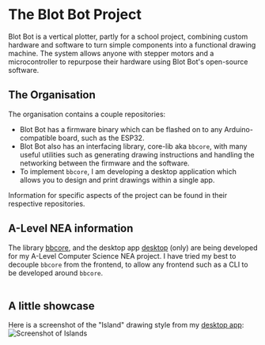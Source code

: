 # The Blot Bot Project
Blot Bot is a vertical plotter, partly for a school project, combining custom hardware and software to turn simple components into a functional drawing machine.
The system allows anyone with stepper motors and a microcontroller to repurpose their hardware using Blot Bot's open-source software.<br>

## The Organisation
The organisation contains a couple repositories:
- Blot Bot has a firmware binary which can be flashed on to any Arduino-compatible board, such as the ESP32.
- Blot Bot also has an interfacing library, core-lib aka `bbcore`, with many useful utilities such as generating drawing instructions and handling the networking between the firmware and the software.
- To implement `bbcore`, I am developing a desktop application which allows you to design and print drawings within a single app.

Information for specific aspects of the project can be found in their respective repositories.
<br>

## A-Level NEA information
The library [bbcore](https://github.com/blot-bot-org/core-lib), and the desktop app [desktop](https://github.com/blot-bot-org/desktop) (only) are being developed for my A-Level Computer Science NEA project.
I have tried my best to decouple `bbcore` from the frontend, to allow any frontend such as a CLI to be developed around `bbcore`.
<br><br>

## A little showcase
Here is a screenshot of the "Island" drawing style from my [desktop app](https://github.com/blot-bot-org/desktop):
![Screenshot of Islands](https://i.imgur.com/XnGiEwS.jpeg)
